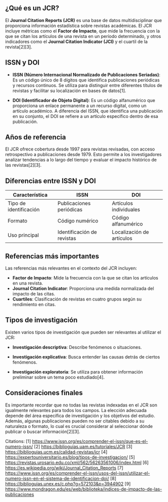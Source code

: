 ## ¿Qué es un JCR?

El **Journal Citation Reports (JCR)** es una base de datos multidisciplinar que proporciona información estadística sobre revistas académicas. El JCR incluye métricas como el **Factor de Impacto**, que mide la frecuencia con la que se citan los artículos de una revista en un período determinado, y otros indicadores como el **Journal Citation Indicator (JCI)** y el cuartil de la revista[2][3].

## ISSN y DOI

- **ISSN (Número Internacional Normalizado de Publicaciones Seriadas)**: Es un código único de 8 dígitos que identifica publicaciones periódicas y recursos continuos. Se utiliza para distinguir entre diferentes títulos de revistas y facilitar su localización en bases de datos[1].

- **DOI (Identificador de Objeto Digital)**: Es un código alfanumérico que proporciona un enlace permanente a un recurso digital, como un artículo académico. A diferencia del ISSN, que identifica una publicación en su conjunto, el DOI se refiere a un artículo específico dentro de esa publicación.

## Años de referencia

El JCR ofrece cobertura desde 1997 para revistas revisadas, con acceso retrospectivo a publicaciones desde 1979. Esto permite a los investigadores analizar tendencias a lo largo del tiempo y evaluar el impacto histórico de las revistas[2][3].

## Diferencias entre ISSN y DOI

| Característica | ISSN | DOI |
|----------------|------|-----|
| Tipo de identificación | Publicaciones periódicas | Artículos individuales |
| Formato | Código numérico | Código alfanumérico |
| Uso principal | Identificación de revistas | Localización de artículos |

## Referencias más importantes

Las referencias más relevantes en el contexto del JCR incluyen:

- **Factor de Impacto**: Mide la frecuencia con la que se citan los artículos en una revista.
- **Journal Citation Indicator**: Proporciona una medida normalizada del impacto de las citas.
- **Cuartiles**: Clasificación de revistas en cuatro grupos según su rendimiento en citas.

## Tipos de investigación

Existen varios tipos de investigación que pueden ser relevantes al utilizar el JCR:

- **Investigación descriptiva**: Describe fenómenos o situaciones.
  
- **Investigación explicativa**: Busca entender las causas detrás de ciertos fenómenos.
  
- **Investigación exploratoria**: Se utiliza para obtener información preliminar sobre un tema poco estudiado[4].

## Consideraciones finales

Es importante recordar que no todas las revistas indexadas en el JCR son igualmente relevantes para todos los campos. La elección adecuada depende del área específica de investigación y los objetivos del estudio. Además, algunas publicaciones pueden no ser citables debido a su naturaleza o formato, lo cual es crucial considerar al seleccionar dónde publicar o buscar información[2][3].

Citations:
[1] https://www.issn.org/es/comprender-el-issn/que-es-el-numero-issn/
[2] https://biblioguias.uam.es/tutoriales/JCR
[3] https://biblioguias.ucm.es/calidad-revistas/jcr
[4] https://expertouniversitario.es/blog/tipos-de-investigacion/
[5] https://revistas.urosario.edu.co/xml/562/56263561006/index.html
[6] https://es.wikipedia.org/wiki/Journal_Citation_Reports
[7] https://www.issn.org/es/comprender-el-issn/usos-del-issn/utilizar-el-numero-issn-en-el-sistema-de-identificacion-doi/
[8] https://biblioguias.unex.es/c.php?g=572103&p=3944902
[9] https://www.mondragon.edu/es/web/biblioteka/indices-de-impacto-de-las-publicaciones
